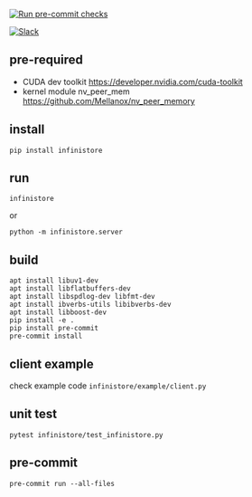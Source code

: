 [![Run pre-commit checks](https://github.com/bd-iaas-us/infiniStore/actions/workflows/pre-commit.yml/badge.svg)](https://github.com/bd-iaas-us/infiniStore/actions/workflows/pre-commit.yml)

[![Slack](https://img.shields.io/badge/Slack-Join%20Us-blue?logo=slack)](https://vllm-dev.slack.com/archives/C07VCUQLE1F)


## pre-required

* CUDA dev toolkit https://developer.nvidia.com/cuda-toolkit
* kernel module nv_peer_mem https://github.com/Mellanox/nv_peer_memory


## install

```
pip install infinistore
```

## run

```
infinistore
```
or
```
python -m infinistore.server
```
## build

```
apt install libuv1-dev
apt install libflatbuffers-dev
apt install libspdlog-dev libfmt-dev
apt install ibverbs-utils libibverbs-dev
apt install libboost-dev
pip install -e .
pip install pre-commit
pre-commit install
```
## client example

check example code ```infinistore/example/client.py```


## unit test

```
pytest infinistore/test_infinistore.py
```

## pre-commit

```
pre-commit run --all-files
```
